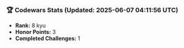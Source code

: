 ### 🏆 Codewars Stats (Updated: 2025-06-07 04:11:56 UTC)

- **Rank:** 8 kyu
- **Honor Points:** 3
- **Completed Challenges:** 1
